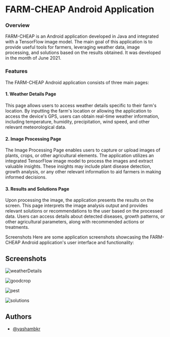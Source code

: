
# FARM-CHEAP Android Application

### Overview

FARM-CHEAP is an Android application developed in Java and integrated with a TensorFlow image model. The main goal of this application is to provide useful tools for farmers, leveraging weather data, image processing, and solutions based on the results obtained. It was developed in the month of June 2021.

### Features
The FARM-CHEAP Android application consists of three main pages:

#### 1. Weather Details Page
This page allows users to access weather details specific to their farm's location. By inputting the farm's location or allowing the application to access the device's GPS, users can obtain real-time weather information, including temperature, humidity, precipitation, wind speed, and other relevant meteorological data.

#### 2. Image Processing Page
The Image Processing Page enables users to capture or upload images of plants, crops, or other agricultural elements. The application utilizes an integrated TensorFlow image model to process the images and extract valuable insights. These insights may include plant disease detection, growth analysis, or any other relevant information to aid farmers in making informed decisions.

#### 3. Results and Solutions Page
Upon processing the image, the application presents the results on the screen. This page interprets the image analysis output and provides relevant solutions or recommendations to the user based on the processed data. Users can access details about detected diseases, growth patterns, or other agricultural parameters, along with recommended actions or treatments.

Screenshots
Here are some application screenshots showcasing the FARM-CHEAP Android application's user interface and functionality:


## Screenshots

![weatherDetails](https://github.com/yashambkr/FarmCheap/blob/master/weatherDetails.jpeg)


![goodcrop](https://github.com/yashambkr/FarmCheap/blob/master/good%20crop.jpeg)

![pest](https://github.com/yashambkr/FarmCheap/blob/master/pest.jpeg)

![solutions](https://github.com/yashambkr/FarmCheap/blob/master/solutions.jpeg)

## Authors

- [@yashambkr](https://www.github.com/yashambkr)

